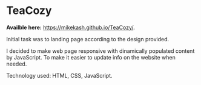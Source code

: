 # TeaCozy

**Availble here:** https://mikekash.github.io/TeaCozy/.

Initial task was to landing page according to the design provided.

I decided to make web page responsive with dinamically populated content by JavaScript. To make it easier to update info on the website when needed.

Technology used: HTML, CSS, JavaScript.
